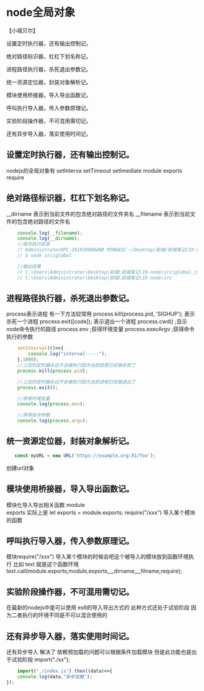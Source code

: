 # node全局对象

【小城贝尔】

设置定时执行器，还有输出控制记。

绝对路径标识器，杠杠下划名称记。

进程路径执行器，杀死退出参数记。

统一资源定位器，封装对象解析记。

模块使用桥接器，导入导出函数记。

呼叫执行导入器，传入参数原理记。

实验阶段操作器，不可混用需切记。

还有异步导入器，落实使用时间记。

## 设置定时执行器，还有输出控制记。
   nodejs的全局对象有 
   setInterva 
   setTimeout
   setImediate
   module
   exports
   require
## 绝对路径标识器，杠杠下划名称记。
   __dirname 表示到当前文件的包含绝对路径的文件夹名
   __filename 表示到当前文件的包含绝对路径的文件名
```js
    console.log(__filename);
    console.log(__dirname);
    //指令执行目录
    // Administrator@PC-20191008AAND MINGW32 ~/Desktop/前端/前端笔记/19-node 
    // $ node src/global

    //输出结果
    // C:\Users\Administrator\Desktop\前端\前端笔记\19-node\src\global.js
    // C:\Users\Administrator\Desktop\前端\前端笔记\19-node\src
```
## 进程路径执行器，杀死退出参数记。
   process表示进程 有一下方法较常用
   process.kill(process.pid, 'SIGHUP'); 表示杀死一个进程
   process.exit([code]); 表示退出一个进程
   process.cwd() ;显示node命令执行的路径
   process.env ;获得环境变量
   process.execArgv ;获得命令执行的参数
```js
    setInterval(()=>{
        console.log("interval-----");
    },1000);
    //上边的定时器永远不会被执行因为当前进程已经被杀死了
    process.kill(process.pid);

    //上边的定时器永远不会被执行因为当前进程已经被退出了
    process.exit();

    //获得环境变量
    console.log(process.env);

    //获得指令参数
    console.log(process.argv);

```
## 统一资源定位器，封装对象解析记。
```js
   const myURL = new URL('https://example.org:81/foo');
```
   创建url对象
## 模块使用桥接器，导入导出函数记。
   模块化导入导出相关函数
   module   
   exports 实际上是 let exports = module.exports;
   require("/xxx") 导入某个模块的函数
## 呼叫执行导入器，传入参数原理记。
   模块require("/xxx") 导入某个模块的时候会吧这个被导入的模块放到函数环境执行
   比如 text 就是这个函数环境
   text.call(module.exports,module,exports,__dirname,__filname,require);
## 实验阶段操作器，不可混用需切记。
   在最新的nodejs中是可以使用 es6的导入导出方式的
   此种方式还处于试验阶段 因为二者执行的环境不同是不可以混合使用的
## 还有异步导入器，落实使用时间记。
   还有异步导入 解决了 依赖预加载的问题可以根据条件加载模块
   但是此功能也是出于试验阶段
   import("./xx");

```js
    import("./index.js").then((data)=>{
    console.log(data,"异步加载");
});
```